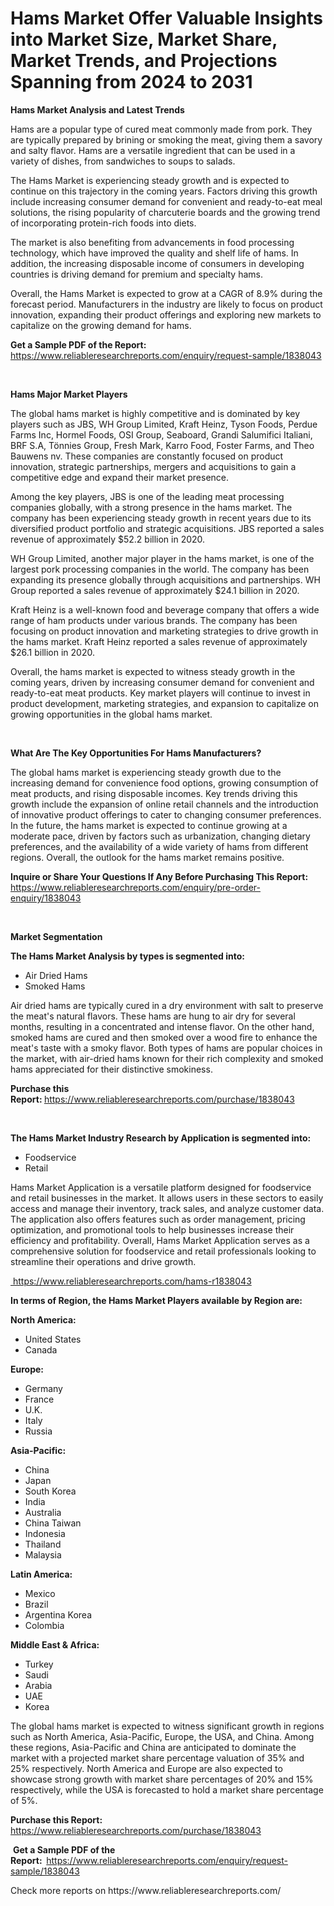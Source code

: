 <p><h1>Hams Market Offer Valuable Insights into Market Size, Market Share, Market Trends, and Projections Spanning from 2024 to 2031</h1></p><p><strong>Hams Market Analysis and Latest Trends</strong></p>
<p><p>Hams are a popular type of cured meat commonly made from pork. They are typically prepared by brining or smoking the meat, giving them a savory and salty flavor. Hams are a versatile ingredient that can be used in a variety of dishes, from sandwiches to soups to salads.</p><p>The Hams Market is experiencing steady growth and is expected to continue on this trajectory in the coming years. Factors driving this growth include increasing consumer demand for convenient and ready-to-eat meal solutions, the rising popularity of charcuterie boards and the growing trend of incorporating protein-rich foods into diets.</p><p>The market is also benefiting from advancements in food processing technology, which have improved the quality and shelf life of hams. In addition, the increasing disposable income of consumers in developing countries is driving demand for premium and specialty hams.</p><p>Overall, the Hams Market is expected to grow at a CAGR of 8.9% during the forecast period. Manufacturers in the industry are likely to focus on product innovation, expanding their product offerings and exploring new markets to capitalize on the growing demand for hams.</p></p>
<p><strong>Get a Sample PDF of the Report:&nbsp;</strong> <a href="https://www.reliableresearchreports.com/enquiry/request-sample/1838043">https://www.reliableresearchreports.com/enquiry/request-sample/1838043</a></p>
<p>&nbsp;</p>
<p><strong>Hams Major Market Players</strong></p>
<p><p>The global hams market is highly competitive and is dominated by key players such as JBS, WH Group Limited, Kraft Heinz, Tyson Foods, Perdue Farms Inc, Hormel Foods, OSI Group, Seaboard, Grandi Salumifici Italiani, BRF S.A, Tönnies Group, Fresh Mark, Karro Food, Foster Farms, and Theo Bauwens nv. These companies are constantly focused on product innovation, strategic partnerships, mergers and acquisitions to gain a competitive edge and expand their market presence.</p><p>Among the key players, JBS is one of the leading meat processing companies globally, with a strong presence in the hams market. The company has been experiencing steady growth in recent years due to its diversified product portfolio and strategic acquisitions. JBS reported a sales revenue of approximately $52.2 billion in 2020.</p><p>WH Group Limited, another major player in the hams market, is one of the largest pork processing companies in the world. The company has been expanding its presence globally through acquisitions and partnerships. WH Group reported a sales revenue of approximately $24.1 billion in 2020.</p><p>Kraft Heinz is a well-known food and beverage company that offers a wide range of ham products under various brands. The company has been focusing on product innovation and marketing strategies to drive growth in the hams market. Kraft Heinz reported a sales revenue of approximately $26.1 billion in 2020.</p><p>Overall, the hams market is expected to witness steady growth in the coming years, driven by increasing consumer demand for convenient and ready-to-eat meat products. Key market players will continue to invest in product development, marketing strategies, and expansion to capitalize on growing opportunities in the global hams market.</p></p>
<p>&nbsp;</p>
<p><strong>What Are The Key Opportunities For Hams Manufacturers?</strong></p>
<p><p>The global hams market is experiencing steady growth due to the increasing demand for convenience food options, growing consumption of meat products, and rising disposable incomes. Key trends driving this growth include the expansion of online retail channels and the introduction of innovative product offerings to cater to changing consumer preferences. In the future, the hams market is expected to continue growing at a moderate pace, driven by factors such as urbanization, changing dietary preferences, and the availability of a wide variety of hams from different regions. Overall, the outlook for the hams market remains positive.</p></p>
<p><strong>Inquire or Share Your Questions If Any Before Purchasing This Report:</strong> <a href="https://www.reliableresearchreports.com/enquiry/pre-order-enquiry/1838043">https://www.reliableresearchreports.com/enquiry/pre-order-enquiry/1838043</a></p>
<p>&nbsp;</p>
<p><strong>Market Segmentation</strong></p>
<p><strong>The Hams Market Analysis by types is segmented into:</strong></p>
<p><ul><li>Air Dried Hams</li><li>Smoked Hams</li></ul></p>
<p><p>Air dried hams are typically cured in a dry environment with salt to preserve the meat's natural flavors. These hams are hung to air dry for several months, resulting in a concentrated and intense flavor. On the other hand, smoked hams are cured and then smoked over a wood fire to enhance the meat's taste with a smoky flavor. Both types of hams are popular choices in the market, with air-dried hams known for their rich complexity and smoked hams appreciated for their distinctive smokiness.</p></p>
<p><strong>Purchase this Report:&nbsp;</strong><a href="https://www.reliableresearchreports.com/purchase/1838043">https://www.reliableresearchreports.com/purchase/1838043</a></p>
<p>&nbsp;</p>
<p><strong>The Hams Market Industry Research by Application is segmented into:</strong></p>
<p><ul><li>Foodservice</li><li>Retail</li></ul></p>
<p><p>Hams Market Application is a versatile platform designed for foodservice and retail businesses in the market. It allows users in these sectors to easily access and manage their inventory, track sales, and analyze customer data. The application also offers features such as order management, pricing optimization, and promotional tools to help businesses increase their efficiency and profitability. Overall, Hams Market Application serves as a comprehensive solution for foodservice and retail professionals looking to streamline their operations and drive growth.</p></p>
<p><a href="https://www.reliableresearchreports.com/hams-r1838043">&nbsp;https://www.reliableresearchreports.com/hams-r1838043</a></p>
<p><strong>In terms of Region, the Hams Market Players available by Region are:</strong></p>
<p>
    <p> <strong> North America: </strong>
        <ul>
            <li>United States</li>
            <li>Canada</li>
        </ul>
        </p> 
    <p> <strong> Europe: </strong>
        <ul>
            <li>Germany</li>
            <li>France</li>
            <li>U.K.</li>
            <li>Italy</li>
            <li>Russia</li>
        </ul>
        </p> 
    <p> <strong> Asia-Pacific: </strong>
        <ul>
            <li>China</li>
            <li>Japan</li>
            <li>South Korea</li>
            <li>India</li>
            <li>Australia</li>
            <li>China Taiwan</li>
            <li>Indonesia</li>
            <li>Thailand</li>
            <li>Malaysia</li>
        </ul>
        </p> 
    <p> <strong> Latin America: </strong>
        <ul>
            <li>Mexico</li>
            <li>Brazil</li>
            <li>Argentina Korea</li>
            <li>Colombia</li>
        </ul>
        </p> 
    <p> <strong> Middle East & Africa: </strong>
        <ul>
            <li>Turkey</li>
            <li>Saudi</li>
            <li>Arabia</li>
            <li>UAE</li>
            <li>Korea</li>
        </ul>
    </p>
    </p>
<p><p>The global hams market is expected to witness significant growth in regions such as North America, Asia-Pacific, Europe, the USA, and China. Among these regions, Asia-Pacific and China are anticipated to dominate the market with a projected market share percentage valuation of 35% and 25% respectively. North America and Europe are also expected to showcase strong growth with market share percentages of 20% and 15% respectively, while the USA is forecasted to hold a market share percentage of 5%.</p></p>
<p><strong>Purchase this Report: </strong><a href="https://www.reliableresearchreports.com/purchase/1838043">https://www.reliableresearchreports.com/purchase/1838043</a></p>
<p>&nbsp;<strong>Get a Sample PDF of the Report:&nbsp;&nbsp;</strong><a href="https://www.reliableresearchreports.com/enquiry/request-sample/1838043">https://www.reliableresearchreports.com/enquiry/request-sample/1838043</a></p>
<p><strong></strong></p>
<p>Check more reports on https://www.reliableresearchreports.com/</p>